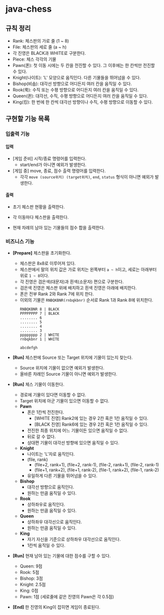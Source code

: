 # java-chess

## 규칙 정리

- Rank: 체스판의 가로 줄 (1 ~ 8)
- File: 체스판의 세로 줄 (a ~ h)
- 각 진영은 BLACK과 WHITE로 구분한다.
- Piece: 체스 각각의 기물
- Pawn(폰): 첫 이동 시에는 두 칸을 전진할 수 있다. 그 이후에는 한 칸씩만 전진할 수 있다.
- Knight(나이트): 'L' 모양으로 움직인다. 다른 기물들을 뛰어넘을 수 있다.
- Bishop(비숍): 대각선 방향으로 어디든지 여러 칸을 움직일 수 있다.
- Rook(룩): 수직 또는 수평 방향으로 어디든지 여러 칸을 움직일 수 있다.
- Queen(퀸): 대각선, 수직, 수평 방향으로 어디든지 여러 칸을 움직일 수 있다.
- King(킹): 한 번에 한 칸씩 대각선 방향이나 수직, 수평 방향으로 이동할 수 있다.

## 구현할 기능 목록

### 입출력 기능

#### 입력

- [게임 준비] 시작/종료 명령어를 입력한다.
  - start/end가 아니면 예외가 발생한다.
- [게임 중] move, 종료, 점수 출력 명령어를 입력한다.
  - 각각 `move (source위치) (target위치)`, `end`, `status` 형식이 아니면 예외가 발생한다.

#### 출력

- 초기 체스판 현황을 출력한다.

- 각 이동마다 체스판을 출력한다.

- 현재 차례의 남아 있는 기물들의 점수 합을 출력한다.

### 비즈니스 기능

- **[Prepare]** 체스판을 초기화한다.
    - 체스판은 8x8로 이루어져 있다.
    - 체스판에서 말의 위치 값은 가로 위치는 왼쪽부터 `a ~ h`이고, 세로는 아래부터 위로 `1 ~ 8`이다.
    - 각 진영은 검은색(대문자)과 흰색(소문자) 편으로 구분한다.
    - 검은색 진영은 체스판 위에 배치하고 흰색 진영은 아래에 배치한다.
    - 폰은 전부 Rank 2와 Rank 7에 위치 한다.
    - 이외의 기물은 `RNBQKBNR(rnbqkbnr)` 순서로 Rank 1과 Rank 8에 위치한다.
      ```text
      RNBQKBNR 8 | BLACK
      PPPPPPPP 7 | BLACK
      ........ 6
      ........ 5
      ........ 4
      ........ 3
      pppppppp 2 | WHITE
      rnbqkbnr 1 | WHITE
      
      abcdefgh
      ```

- **[Run]** 체스판에 Source 또는 Target 위치에 기물이 있는지 찾는다.
    - Source 위치에 기물이 없으면 예외가 발생한다.
    - 올바른 차례인 Source 기물이 아니면 예외가 발생한다.

- **[Run]** 체스 기물이 이동한다.
    - 경로에 기물이 있다면 이동할 수 없다.
    - Target 위치에 아군 기물이 있으면 이동할 수 없다.
  - **Pawn**
      - 폰은 1칸씩 전진한다.
          - [WHITE 진영] Rank2에 있는 경우 2칸 혹은 1칸 움직일 수 있다.
          - [BLACK 진영] Rank6에 있는 경우 2칸 혹은 1칸 움직일 수 있다.
      - 전진한 최종 위치에 어느 기물이든 있으면 움직일 수 없다.
      - 뒤로 갈 수 없다.
      - 상대편 기물이 대각선 방향에 있으면 움직일 수 있다.
  - **Knight**
      - 나이트는 'L'자로 움직인다.
      - (file, rank)
          - (file+2, rank+1), (file+2, rank-1), (file-2, rank+1), (file-2, rank-1)
          - (file+1, rank+2), (file+1, rank-2), (file-1, rank+2), (file-1, rank-2)
      - 유일하게 다른 기물을 뛰어넘을 수 있다.
  - **Bishop**
      - 대각선 방향으로 움직인다.
      - 원하는 만큼 움직일 수 있다.
  - **Rook**
      - 상하좌우로 움직인다.
      - 원하는 만큼 움직일 수 있다.
  - **Queen**
      - 상하좌우 대각선으로 움직인다.
      - 원하는 만큼 움직일 수 있다.
  - **King**
      - 자기 자신을 기준으로 상하좌우 대각선으로 움직인다.
      - 1칸씩 움직일 수 있다.

- **[Run]** 현재 남아 있는 기물에 대한 점수를 구할 수 있다.
  - Queen: 9점
  - Rook: 5점
  - Bishop: 3점
  - Knight: 2.5점
  - King: 0점
  - Pawn: 1점 (세로줄에 같은 진영의 Pawn은 각 0.5점)

- **[End]** 한 진영의 King이 잡히면 게임이 종료된다.
